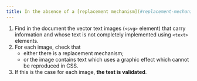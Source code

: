```yaml
---
title: In the absence of a [replacement mechanism](#replacement-mechanism), every SVG [image of text](#image-of-text) (`<svg>` tag) [conveying information](#image-conveying-information) whose text is not completely implemented using `<text>` elements, must, if possible, be replaced by [styled text](#styled-text). Is this rule respected (excluding special cases)?
---
```


1. Find in the document the vector text images (`<svg>` element) that carry information and whose text is not completely implemented using `<text>` elements.
2. For each image, check that
   - either there is a replacement mechanism;
   - or the image contains text which uses a graphic effect which cannot be reproduced in CSS.
3. If this is the case for each image, **the test is validated**.
